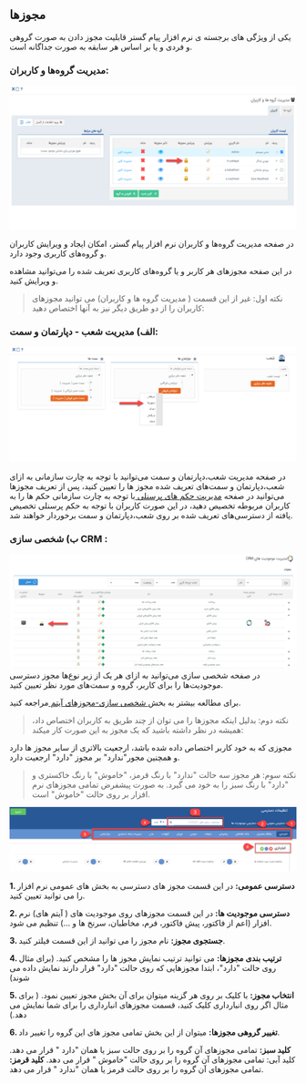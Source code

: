 ﻿## مجوزها

یکی از ویژگی های برجسته ی نرم افزار پیام گستر قابلیت مجوز دادن به صورت گروهی و فردی و یا بر اساس هر سابقه به صورت جداگانه است.

   ###  مدیریت گروه‌ها و کاربران: 


   ![](1.png)

در صفحه مدیریت گروه‌ها و کاربران نرم افزار پیام گستر، امکان ایجاد و ویرایش کاربران و گروه‌های کاربری وجود دارد.

 در این صفحه  مجوزهای هر کاربر و یا گروه‌های کاربری تعریف شده را می‌توانید مشاهده و ویرایش   کنید.


> نکته اول: غیر از این قسمت ( مدیریت گروه ها و کاربران) می توانید مجوزهای کاربران را از دو طریق دیگر نیز به آنها اختصاص دهید:



### الف) مدیریت شعب - دپارتمان و سمت:

   ![](2.png)

در صفحه مدیریت شعب،دپارتمان و سمت می‌توانید با توجه به چارت سازمانی به ازای  شعب،دپارتمان و سمت‌های تعریف شده مجوز ها را تعیین کنید، پس از تعریف مجوزها می‌توانید در صفحه [ مدیریت حکم های پرسنلی ](https://github.com/1stco/PayamGostarDocs/blob/master/help%202.5.4/Settings/Personnel-command-management/Personnel-command-management.md) با توجه به چارت سازمانی حکم ها را به کاربران مربوطه تخصیص دهید، در این صورت کاربران با توجه به حکم پرسنلی تخصیص یافته از دسترسی‌های تعریف شده بر روی شعب،دپارتمان و سمت برخوردار خواهند شد.


### ب) شخصی سازی CRM :


![](3.png)
در صفحه شخصی سازی می‌توانید به ازای هر  یک از زیر نوع‌ها مجوز دسترسی موجودیت‌ها را برای کاربر، گروه و سمت‌های  مورد نظر  تعیین  کنید. 
 
   برای مطالعه بیشتر به بخش[ شخصی سازی-مجوزهای آیتم ](https://github.com/1stco/PayamGostarDocs/blob/master/help%202.5.4/Settings/Personalization-crm/Overview/General-information/Item-permissions/Item-permissions.md)مراجعه کنید.



>نکته دوم: بدلیل اینکه مجوزها را می توان از چند طریق به کاربران اختصاص داد، همیشه در نظر داشته باشید که یک مجوز به این صورت کار میکند:

 مجوزی که به خود کاربر اختصاص داده شده باشد، ارجعیت بالاتری از سایر مجوز ها دارد و  همچنین مجور"ندارد" بر مجوز "دارد" ارجعیت دارد.

> نکته سوم: هر مجوز سه حالت "ندارد" با رنگ قرمز، "خاموش" با رنگ خاکستری و "دارد" با رنگ سبز را به خود می گیرد. به صورت پیشفرض تمامی مجوزهای نرم افزار بر روی حالت "خاموش" است.

![](Privileges11.png)

**1. دسترسی عمومی:** در این قسمت مجوز های دسترسی به بخش های عمومی نرم افزار را می توانید تعیین کنید.

**2. دسترسی موجودیت ها:** در این قسمت مجوزهای روی موجودیت های ( آیتم های) نرم افزار (اعم از فاکتور، پیش فاکتور، فرم، مخاطبان، سرنخ ها و ...) تنظیم می شود.

**3. جستجوی مجوز:** نام مجوز را می توانید از این قسمت فیلتر کنید.

**4. ترتیب بندی مجوزها:** می توانید ترتیب نمایش مجوز ها را مشخص کنید. (برای مثال روی حالت "دارد"، ابتدا مجوزهایی که روی حالت "دارد" قرار دارند نمایش داده می شوند)

**5.  انتخاب مجوز:** با کلیک بر روی هر گزینه میتوان برای آن بخش مجوز تعیین نمود. ( برای مثال اگر روی انبارداری کلیک کنید، قسمت مجوزهای انبارداری را برای شما نمایش می دهد.)

**6.  تغییر گروهی مجوزها:**  میتوان از این بخش تمامی مجوز های این گروه را تغییر داد.

**کلید سبز:** تمامی مجوزهای آن گروه را بر روی حالت سبز یا همان "دارد " قرار می دهد.
کلید آبی: تمامی مجوزهای آن گروه را بر روی حالت "خاموش " قرار می دهد.
**کلید قرمز:** تمامی مجوزهای آن گروه را بر روی حالت قرمز یا همان "ندارد " قرار می دهد.



